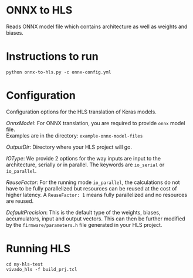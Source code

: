 # ONNX to HLS 

Reads ONNX model file which contains architecture as well as weights and biases.

# Instructions to run

```python onnx-to-hls.py -c onnx-config.yml```

# Configuration

Configuration options for the HLS translation of Keras models.

*OnnxModel*: For ONNX translation, you are required to provide `onnx` model file.  
Examples are in the directory: `example-onnx-model-files`

*OutputDir*: Directory where your HLS project will go.

*IOType*: We provide 2 options for the way inputs are input to the architecture, serially or in parallel.  The keywords are `io_serial` or `io_parallel`.

*ReuseFactor*: For the running mode `io_parallel`, the calculations do not have to be fully parallelized but resources can be reused at the cost of higher latency.  A `ReuseFactor: 1` means fully parallelized and no resources are reused.

*DefaultPrecision*: This is the default type of the weights, biases, accumulators, input and output vectors.  This can then be further modified by the `firmware/parameters.h` file generated in your HLS project.

# Running HLS 

```
cd my-hls-test
vivado_hls -f build_prj.tcl
```
